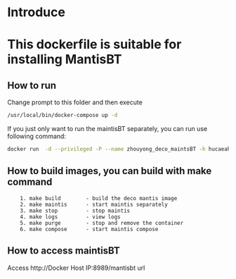 # Introduce
# This dockerfile is suitable for installing MantisBT

## How to run
Change prompt to this folder and then execute
```sh
/usr/local/bin/docker-compose up -d
```
If you just only want to run the maintisBT separately, you can run use following command:
```sh
docker run  -d --privileged -P --name zhouyong_deco_maintsBT -h hucaeah0.cn.hpecorp.net  -v /sys/fs/cgroup:/sys/fs/cgroup:ro  hucaeah0.cn.hpecorp.net:16688/deco_mantis:V1.0 /bin/bash
```
## How to build images, you can build with make command
```
	1. make build        - build the deco mantis image
	2. make maintis      - start maintis separately
	3. make stop         - stop maintis
	4. make logs         - view logs
	5. make purge        - stop and remove the container
	6. make compose      - start maintis compose
```
## How to access maintisBT
Access http://Docker Host IP:8989/mantisbt url